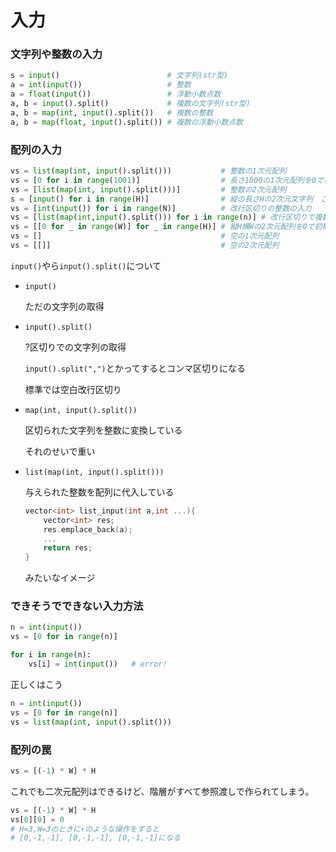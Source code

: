 # 入力

### 文字列や整数の入力

```python
s = input()                        # 文字列(str型)
a = int(input())                   # 整数
a = float(input())                 # 浮動小数点数
a, b = input().split()             # 複数の文字列(str型)
a, b = map(int, input().split())   # 複数の整数
a, b = map(float, input().split()) # 複数の浮動小数点数
```



### 配列の入力

```python
vs = list(map(int, input().split()))           # 整数の1次元配列
vs = [0 for i in range(1001)]                  # 長さ1000の1次元配列を0で初期化　この書き方はリスト内包表記と呼ばれる
vs = [list(map(int, input().split()))]         # 整数の2次元配列
s = [input() for i in range(H)]                # 縦の長さHの2次元文字列　これもリスト内包表記
vs = [int(input()) for i in range(N)]          # 改行区切りの整数の入力
vs = [list(map(int,input().split())) for i in range(n)] # 改行区切りで複数の整数の入力
vs = [[0 for _ in range(W)] for _ in range(H)] # 縦H横Wの2次元配列を0で初期化
vs = []                                        # 空の1次元配列
vs = [[]]                                      # 空の2次元配列
```

`input()`やら`input().split()`について

- `input()`

  ただの文字列の取得

- `input().split()`

  ?区切りでの文字列の取得

  `input().split(",")`とかってするとコンマ区切りになる

  標準では空白改行区切り

- `map(int, input().split())`

  区切られた文字列を整数に変換している

  それのせいで重い

- `list(map(int, input().split()))`

  与えられた整数を配列に代入している

  ```cpp
  vector<int> list_input(int a,int ...){
      vector<int> res;
      res.emplace_back(a);
      ...
      return res;
  }
  ```

  みたいなイメージ





### できそうでできない入力方法

```python
n = int(input())
vs = [0 for in range(n)]

for i in range(n):
    vs[i] = int(input())   # error!
```

正しくはこう

```python
n = int(input())
vs = [0 for in range(n)]
vs = list(map(int, input().split()))
```



### 配列の罠

```python
vs = [(-1) * W] * H
```

これでも二次元配列はできるけど、階層がすべて参照渡しで作られてしまう。

```python
vs = [(-1) * W] * H
vs[0][0] = 0
# H=3,W=3のときに↑のような操作をすると
# [0,-1,-1], [0,-1,-1], [0,-1,-1]になる
```


